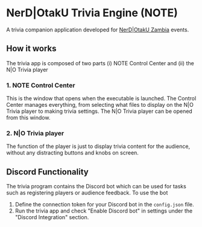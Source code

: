 # NerD|OtakU Trivia Engine (NOTE)

A trivia companion application developed for [NerD|OtakU Zambia](https://www.nerdotaku.org/) events.

## How it works
The trivia app is composed of two parts (i) NOTE Control Center and (ii) the N|O Trivia player

### 1. NOTE Control Center
This is the window that opens when the executable is launched. The Control Center manages everything, from selecting what files to display on the N|O Trivia player to making trivia settings. The N|O Trivia player can be opened from this window.

### 2. N|O Trivia player
The function of the player is just to display trivia content for the audience, without any distracting buttons and knobs on screen.

## Discord Functionality
The trivia program contains the Discord bot which can be used for tasks such as registering players or audience feedback. To use the bot
1. Define the connection token for your Discord bot in the `config.json` file.
2. Run the trivia app and check "Enable Discord bot" in settings under the "Discord Integration" section.